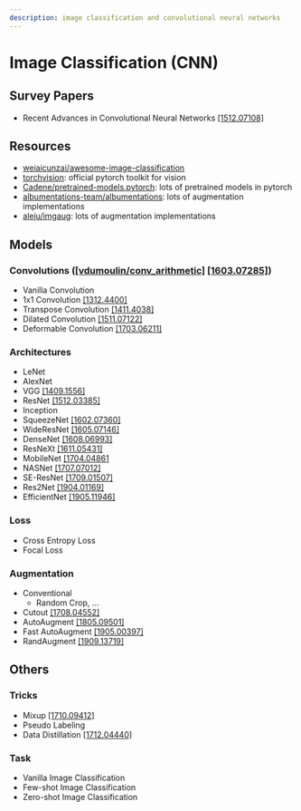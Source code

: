 ```yaml
---
description: image classification and convolutional neural networks
---
```


# Image Classification \(CNN\)

## Survey Papers

* Recent Advances in Convolutional Neural Networks [\[1512.07108\]](https://arxiv.org/abs/1512.07108)

## Resources

* [weiaicunzai/awesome-image-classification](https://github.com/weiaicunzai/awesome-image-classification)
* [torchvision](https://pytorch.org/docs/stable/torchvision/index.html): official pytorch toolkit for vision
* [Cadene/pretrained-models.pytorch](https://github.com/Cadene/pretrained-models.pytorch): lots of pretrained models in pytorch
* [albumentations-team/albumentations](https://github.com/albumentations-team/albumentations): lots of augmentation implementations
* [aleju/imgaug](https://github.com/aleju/imgaug): lots of augmentation implementations

## Models

### Convolutions \([\[vdumoulin/conv\_arithmetic\]](https://github.com/vdumoulin/conv_arithmetic) [\[1603.07285\]](https://arxiv.org/abs/1603.07285)\)

* Vanilla Convolution
* 1x1 Convolution [\[1312.4400\]](https://arxiv.org/abs/1312.4400)
* Transpose Convolution [\[1411.4038\]](https://arxiv.org/abs/1411.4038)
* Dilated Convolution [\[1511.07122\]](https://arxiv.org/abs/1511.07122)
* Deformable Convolution [\[1703.06211\]](https://arxiv.org/abs/1703.06211)

### Architectures

* LeNet
* AlexNet
* VGG [\[1409.1556\]](https://arxiv.org/abs/1409.1556)
* ResNet [\[1512.03385\]](https://arxiv.org/abs/1512.03385)
* Inception
* SqueezeNet [\[1602.07360\]](https://arxiv.org/abs/1602.07360)
* WideResNet [\[1605.07146\]](https://arxiv.org/abs/1605.07146)
* DenseNet [\[1608.06993\]](https://arxiv.org/abs/1608.06993)
* ResNeXt [\[1611.05431\]](https://arxiv.org/abs/1611.05431)
* MobileNet [\[1704.04861](https://arxiv.org/abs/1704.04861)
* NASNet [\[1707.07012\]](https://arxiv.org/abs/1707.07012)
* SE-ResNet [\[1709.01507\]](https://arxiv.org/abs/1709.01507)
* Res2Net [\[1904.01169\]](https://arxiv.org/abs/1904.01169)
* EfficientNet [\[1905.11946\]](https://arxiv.org/abs/1905.11946)

### Loss

* Cross Entropy Loss
* Focal Loss

### Augmentation

* Conventional
  * Random Crop, ...
* Cutout [\[1708.04552\]](https://arxiv.org/abs/1708.04552)
* AutoAugment [\[1805.09501\]](https://arxiv.org/abs/1805.09501)
* Fast AutoAugment [\[1905.00397\]](https://arxiv.org/abs/1905.00397)
* RandAugment [\[1909.13719\]](https://arxiv.org/abs/1909.13719)

## Others

### Tricks

* Mixup [\[1710.09412\]](https://arxiv.org/abs/1710.09412)
* Pseudo Labeling
* Data Distillation [\[1712.04440\]](https://arxiv.org/abs/1712.04440)

### Task

* Vanilla Image Classification
* Few-shot Image Classification
* Zero-shot Image Classification



